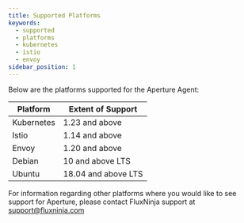 ```yaml
---
title: Supported Platforms
keywords:
  - supported
  - platforms
  - kubernetes
  - istio
  - envoy
sidebar_position: 1
---
```


Below are the platforms supported for the Aperture Agent:

| Platform   | Extent of Support   |
| ---------- | ------------------- |
| Kubernetes | 1.23 and above      |
| Istio      | 1.14 and above      |
| Envoy      | 1.20 and above      |
| Debian     | 10 and above LTS    |
| Ubuntu     | 18.04 and above LTS |

For information regarding other platforms where you would like to see support
for Aperture, please contact FluxNinja support at support@fluxninja.com
